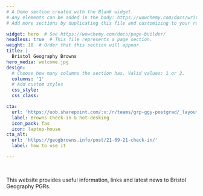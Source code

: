 ```yaml
---
# A Demo section created with the Blank widget.
# Any elements can be added in the body: https://wowchemy.com/docs/writing-markdown-latex/
# Add more sections by duplicating this file and customizing to your requirements.

widget: hero  # See https://wowchemy.com/docs/page-builder/
headless: true  # This file represents a page section.
weight: 10  # Order that this section will appear.
title: |
  Bristol Geography Browns
hero_media: welcome.jpg
design:
  # Choose how many columns the section has. Valid values: 1 or 2.
  columns: '1'
  # Add custom styles
  css_style:
  css_class:

cta:
  url: 'https://uob.sharepoint.com/:x:/r/teams/grp-ggy-postgrad/_layouts/15/Doc.aspx?sourcedoc=%7B8BD03C7F-31EC-4C12-9AD3-CAE26A497B45%7D&file=Browns%20desk%20check-in.xlsx&action=default&mobileredirect=true'
  label: Browns Check-in & hot-desking
  icon_pack: fas
  icon: laptop-house
cta_alt:
  url: 'https://geogbrowns.info/post/21-09-21-check-in/'
  label: how to use it

---
```


<br>

This website provides useful information, links and latest news to Bristol Geography PGRs. 


